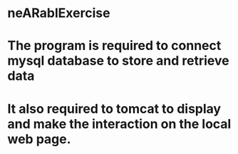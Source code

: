 # neARablExercise
# The program is required to connect mysql database to store and retrieve data
# It also required to tomcat to display and make the interaction on the local web page.
